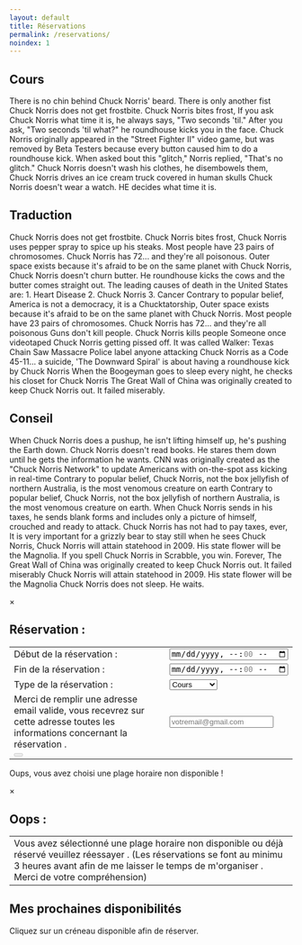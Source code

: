 ```yaml
---
layout: default
title: Réservations
permalink: /reservations/
noindex: 1
---
```


<div id="activities">
  <div class="infobox">
    <h2>Cours</h2>
      <p>
There is no chin behind Chuck Norris' beard. There is only another fist Chuck Norris does not get frostbite. Chuck Norris bites frost, If you ask Chuck Norris what time it is, he always says, "Two seconds 'til." After you ask, "Two seconds 'til what?" he roundhouse kicks you in the face. Chuck Norris originally appeared in the "Street Fighter II" video game, but was removed by Beta Testers because every button caused him to do a roundhouse kick. When asked bout this "glitch," Norris replied, "That's no glitch." Chuck Norris doesn't wash his clothes, he disembowels them, Chuck Norris drives an ice cream truck covered in human skulls Chuck Norris doesn't wear a watch. HE decides what time it is. 
      </p>
  </div>
  <div class="infobox">
    <h2>Traduction</h2>
      <p>
Chuck Norris does not get frostbite. Chuck Norris bites frost, Chuck Norris uses pepper spray to spice up his steaks. Most people have 23 pairs of chromosomes. Chuck Norris has 72... and they're all poisonous. Outer space exists because it's afraid to be on the same planet with Chuck Norris, Chuck Norris doesn't churn butter. He roundhouse kicks the cows and the butter comes straight out. The leading causes of death in the United States are: 1. Heart Disease 2. Chuck Norris 3. Cancer Contrary to popular belief, America is not a democracy, it is a Chucktatorship, Outer space exists because it's afraid to be on the same planet with Chuck Norris. Most people have 23 pairs of chromosomes. Chuck Norris has 72... and they're all poisonous Guns don't kill people. Chuck Norris kills people Someone once videotaped Chuck Norris getting pissed off. It was called Walker: Texas Chain Saw Massacre Police label anyone attacking Chuck Norris as a Code 45-11... a suicide, 'The Downward Spiral' is about having a roundhouse kick by Chuck Norris When the Boogeyman goes to sleep every night, he checks his closet for Chuck Norris The Great Wall of China was originally created to keep Chuck Norris out. It failed miserably. 
      </p>
  </div>
  <div class="infobox">
    <h2>Conseil</h2>
      <p>
When Chuck Norris does a pushup, he isn't lifting himself up, he's pushing the Earth down. Chuck Norris doesn't read books. He stares them down until he gets the information he wants. CNN was originally created as the "Chuck Norris Network" to update Americans with on-the-spot ass kicking in real-time Contrary to popular belief, Chuck Norris, not the box jellyfish of northern Australia, is the most venomous creature on earth Contrary to popular belief, Chuck Norris, not the box jellyfish of northern Australia, is the most venomous creature on earth. When Chuck Norris sends in his taxes, he sends blank forms and includes only a picture of himself, crouched and ready to attack. Chuck Norris has not had to pay taxes, ever, It is very important for a grizzly bear to stay still when he sees Chuck Norris, Chuck Norris will attain statehood in 2009. His state flower will be the Magnolia. If you spell Chuck Norris in Scrabble, you win. Forever, The Great Wall of China was originally created to keep Chuck Norris out. It failed miserably Chuck Norris will attain statehood in 2009. His state flower will be the Magnolia Chuck Norris does not sleep. He waits. 
      </p>
  </div>
</div>

<div class="modal" id="modal-reservation">
  <div>
    <span class="close-modal" id="close-modal-reservation">&times;</span>
    <div id="reservation-infos">
    	<h2 id="reservation-title">Réservation :</h2>
	<p>
	  <table>
  	    <tbody>
    	      <tr>
                <td>
                  Début de la réservation :
                </td>
                <td>
                  <input id="reservation-startTime" type="datetime-local" name="reservation-startTime" value="" min="" max="" step="3600">
                </td>
              </tr>
              <tr>
                <td>
                  Fin de la réservation :
                </td> 
                <td>
                  <input id="reservation-endTime" type="datetime-local" name="reservation-endTime" value="" min="" max="" step="3600">
                </td>
              </tr>
              <tr>
                <td>
                  Type de la réservation : 
                </td>
                <td>
                  <select id="reservation-type" name="reservation-type">
                    <option value="cours">Cours</option>
    	            <option value="traduction">Traduction</option>
    	            <option value="conseil">Conseil</option>
                  </select>
                </td>
              </tr>
              <tr>
                <td>
                  Merci de remplir une adresse email valide, vous recevrez sur cette adresse toutes les informations concernant la réservation .
                </td>
                <td>
                  <input type="email" id="reservation-email" name="reservation-email" placeholder="votremail@gmail.com" id="email" />
                </td>
              </tr>
              <tr>
                <td colspan="2">
                  <button id="reservation-confirmation" disabled="disabled" type="submit"><span id="wait"></span></button>
                </td>
              </tr>
            </tbody>
          </table>
        </p>
      <div class="reservation-f" id="reservation-full">
        <p>Oups, vous avez choisi une plage horaire non disponible !</p>
      </div>
    </div>
  </div>
</div>

<div class="modal" id="modal-reservation-not">
  <div>
    <span class="close-modal" id="close-modal-reservation-not">&times;</span>
    <div id="not-reservation">
    	<h2 id="reservation-title">Oops :</h2>
	<p>
	  <table>
  	    <tbody>
    	      <tr>
                <td colspan="2">
                  Vous avez sélectionné une plage horaire non disponible ou déjà réservé veuillez réessayer . (Les réservations se font au minimu 3 heures avant afin de me laisser le temps de m'organiser . Merci de votre compréhension) 
                </td>
              </tr>
            </tbody>
          </table>
        </p>
    </div>
  </div>
</div>

<div id="reservation">
  <div>
    <h2>Mes prochaines disponibilités</h2>
    <p>Cliquez sur un créneau disponible afin de réserver.</p>
    <div id="calendar"></div>
  </div>
</div>

<script src="https://cdn.jsdelivr.net/npm/moment@2.29.4/moment.js" integrity="sha256-wz8JpOEjDzB1vo0qlAgRCNUvYtPDC5ojiUH+gHkCZ8Y=" crossorigin="anonymous"></script>
<script src="https://cdn.jsdelivr.net/npm/fullcalendar@5.11.3/main.min.js" integrity="sha256-7PzqE1MyWa/IV5vZumk1CVO6OQbaJE4ns7vmxuUP/7g=" crossorigin="anonymous"></script>
<link rel="stylesheet" href="https://cdn.jsdelivr.net/npm/fullcalendar@5.11.3/main.min.css" integrity="sha256-5veQuRbWaECuYxwap/IOE/DAwNxgm4ikX7nrgsqYp88=" crossorigin="anonymous">

<script>
  const minReservationDay = moment().format('YYYY-MM-DD');
  const maxReservationDay = moment().add(30,'days').format('YYYY-MM-DD'); 
  const minReservationTime = '08:00';
  const maxReservationTime = '21:00';
  const durationSlot = '01:00';
  const minReservationDayTime = moment().format('YYYY-MM-DDT08:00');
  const maxReservationDayTime = moment().format('YYYY-MM-DDT20:00');
  const modalReservation = document.getElementById("modal-reservation");  
  const modalReservationNot = document.getElementById("modal-reservation-not");  

  closeModalReservation = () => { 
    modalReservation.style.display = "none"; 
  }
  document.getElementById("close-modal-reservation").addEventListener("click", closeModalReservation)
  window.addEventListener("click", (event) => {
    event.target == modalReservation && closeModalReservation()
  })
  
  closeModalReservation = () => { 
    modalReservationNot.style.display = "none";
  }
  document.getElementById("close-modal-reservation-not").addEventListener("click", closeModalReservationNot)
  window.addEventListener("click", (event) => {
    event.target == modalReservationNot && closeModalReservationNot()
  })

  document.addEventListener('DOMContentLoaded', function() {
    document.getElementById("reservation-endTime").min = moment().format('YYYY-MM-DDTHH:mm');
    var calendarEl = document.getElementById('calendar');
    var calendar = new FullCalendar.Calendar(calendarEl, {
      initialView: 'timeGridWeek',
      titleFormat: { day: 'numeric', month: 'short' },
      locale: 'fr',
      weekends: false,
      allDaySlot: false,
      slotDuration: durationSlot,
      slotMinTime: minReservationTime,
      slotMaxTime: maxReservationTime,
      firstDay: 1,
      validRange: {
        start: minReservationDay,
        end: maxReservationDay
      },
      businessHours: {
        startTime: minReservationTime,
        endTime: maxReservationTime,
        daysOfWeeks: [1,2,3,4,5]
      },
      buttonText: {
        today: "Aujourd'hui" 
      },
      height: "auto",
      selectable: true,
      longPressDelay:1,
      selectConstraint: {
        startTime: '08:00',
        endTime: '21:00' 
      },
      select: function(info) {
	if (checkSlotValable(info.start) === true){
	  console.log('Selected');
          modalReservation.style.display = "flex";
          populateModal(info.start, info.end);
        }
	modalReservationNot.style.display ="flex";
      }
    });
    calendar.render();
  });
</script>

<script defer type="text/javascript">
  function datetimeToFrenchDatetimeAndDuration(start, end) {
    const durationMs = end - start
    const durationHour = parseInt(durationMs/(3600*1000))
    const durationMinute = String(parseInt(durationMs/(60*1000))%60).padStart(2, '0')
    const durationHuman = (durationHour > 0) ? durationHour + "h" + durationMinute : durationMinute + " min"
    const monthNames = ["janvier", "février", "mars", "avril", "mai", "juin", "juillet", "août", "septembre", "octobre", "novembre", "décembre"]
    const dayNames = ["lundi", "mardi", "mercredi", "jeudi", "vendredi", "samedi", "dimanche"]
    const startHuman = `${dayNames[start.getDay() - 1]} ${start.getDate()} ${monthNames[start.getMonth()]} à ${start.getHours()}h${String(start.getMinutes()).padStart(2, '0')}`
    return {durationHuman, startHuman}
  }
  function animateWaitElement(waitEl, button) {
    const oldButtonText = button.innerText
    button.disabled = true
    const dotsSetInterval = setInterval(() => {
      if (waitEl.innerHTML.length > 3 ) 
        waitEl.innerHTML = ""
      else 
        waitEl.innerHTML += "."
    }, 250)
    return () => {
      clearInterval(dotsSetInterval)
      waitEl.innerHTML = ""
      button.innerText = oldButtonText
      button.disabled = false
    }
  }
  function getMaxSlot(startTimeReservation){
    startSlot = startTimeReservation
    endSlot = moment().format('YYYY-MM-DDT20:00')
    maxSlot = endSlot.diff(startSlot, 'hours');
    return maxSlot;
  } 
  function getMaxTimeReservation(){
    return moment().format('YYYY-MM-DDT20:00')
  }
  function getMinTimeReservation(){
    return moment().format('YYYY-MM-DDTHH:mm')
  }
  function checkSlotValable(startTimeReservation){
    r = moment(startTimeReservation);
    c = moment();
    diff = r.diff(c, 'hours');
    console.log(diff);
    if (diff < 1){
      return false;
    } else {
      return true;
    }
  }
  function populateModal(startSelectedSlot, endSelectedSlot){
    document.getElementById("reservation-startTime").min = moment(startSelectedSlot).format('YYYY-MM-DDTHH:mm');
    document.getElementById("reservation-startTime").value = moment(startSelectedSlot).format('YYYY-MM-DDTHH:mm');
    document.getElementById("reservation-startTime").max = moment(maxReservationDayTime).subtract(1,'hours').format('YYYY-MM-DDTHH:mm');
    document.getElementById("reservation-endTime").min = moment(startSelectedSlot).add(1, 'hours').format('YYYY-MM-DDTHH:mm');
    document.getElementById("reservation-endTime").value = moment(endSelectedSlot).format('YYYY-MM-DDTHH:mm');
    document.getElementById("reservation-endTime").max = moment(maxReservationDayTime).add(1,'hours').format('YYYY-MM-DDTHH:mm');
    return;
  }
    
</script>
